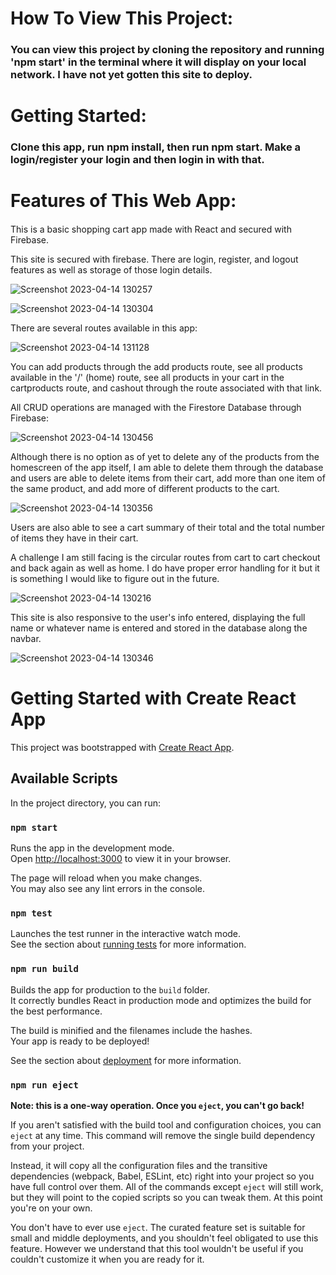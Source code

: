 # How To View This Project: 
### You can view this project by cloning the repository and running 'npm start' in the terminal where it will display on your local network. I have not yet gotten this site to deploy. 

# Getting Started:
### Clone this app, run npm install, then run npm start. Make a login/register your login and then login in with that. 

# Features of This Web App: 
#### 
This is a basic shopping cart app made with React and secured with Firebase. 

This site is secured with firebase. There are login, register, and logout features as well as storage of those login details. 

![Screenshot 2023-04-14 130257](https://user-images.githubusercontent.com/104696443/232111522-2f562178-d8cd-4b14-a5bd-fbd34cb45c88.png)

![Screenshot 2023-04-14 130304](https://user-images.githubusercontent.com/104696443/232111557-25928bcf-8bff-4037-aec8-04f0008c3bbb.png)

There are several routes available in this app: 

![Screenshot 2023-04-14 131128](https://user-images.githubusercontent.com/104696443/232111896-670ee4d2-3871-4665-b283-03c15815a703.png)

You can add products through the add products route, see all products available in the '/' (home) route, see all products in your cart in the cartproducts route, and cashout through the route associated with that link. 

All CRUD operations are managed with the Firestore Database through Firebase: 

![Screenshot 2023-04-14 130456](https://user-images.githubusercontent.com/104696443/232112685-90b3d9e7-412f-482e-97f1-85e9a28d95f7.png)

Although there is no option as of yet to delete any of the products from the homescreen of the app itself, I am able to delete them through the database and users are able to delete items from their cart, add more than one item of the same product, and add more of different products to the cart. 

![Screenshot 2023-04-14 130356](https://user-images.githubusercontent.com/104696443/232113141-6a9af8da-4c0c-4ad1-a7ff-c93d308d7e9c.png)

Users are also able to see a cart summary of their total and the total number of items they have in their cart. 

A challenge I am still facing is the circular routes from cart to cart checkout and back again as well as home. I do have proper error handling for it but it is something I would like to figure out in the future. 

![Screenshot 2023-04-14 130216](https://user-images.githubusercontent.com/104696443/232113430-fa2b4910-65d0-450d-9f59-ce55044ee9ef.png)

This site is also responsive to the user's info entered, displaying the full name or whatever name is entered and stored in the database along the navbar. 

![Screenshot 2023-04-14 130346](https://user-images.githubusercontent.com/104696443/232113815-608f64a8-f104-4761-b4ab-05bd011a2826.png)

# Getting Started with Create React App

This project was bootstrapped with [Create React App](https://github.com/facebook/create-react-app).

## Available Scripts

In the project directory, you can run:

### `npm start`

Runs the app in the development mode.\
Open [http://localhost:3000](http://localhost:3000) to view it in your browser.

The page will reload when you make changes.\
You may also see any lint errors in the console.

### `npm test`

Launches the test runner in the interactive watch mode.\
See the section about [running tests](https://facebook.github.io/create-react-app/docs/running-tests) for more information.

### `npm run build`

Builds the app for production to the `build` folder.\
It correctly bundles React in production mode and optimizes the build for the best performance.

The build is minified and the filenames include the hashes.\
Your app is ready to be deployed!

See the section about [deployment](https://facebook.github.io/create-react-app/docs/deployment) for more information.

### `npm run eject`

**Note: this is a one-way operation. Once you `eject`, you can't go back!**

If you aren't satisfied with the build tool and configuration choices, you can `eject` at any time. This command will remove the single build dependency from your project.

Instead, it will copy all the configuration files and the transitive dependencies (webpack, Babel, ESLint, etc) right into your project so you have full control over them. All of the commands except `eject` will still work, but they will point to the copied scripts so you can tweak them. At this point you're on your own.

You don't have to ever use `eject`. The curated feature set is suitable for small and middle deployments, and you shouldn't feel obligated to use this feature. However we understand that this tool wouldn't be useful if you couldn't customize it when you are ready for it.

